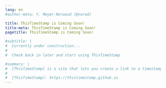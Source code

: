 ```yaml
---
lang: en
#author-meta: Y. Meyer-Norwood (@norwd)

title: ThisTimeStamp is Coming Soon!
title-meta: ThisTimeStamp is Coming Soon!
pagetitle: ThisTimeStamp is Coming Soon!

#subtitle: |
#  Currently under construction...
#
#  Check back in later and start using ThisTimeStamp

#summary: |
#  [ThisTimeStamp] is a site that lets you create a link to a timestamp.
#  
#  [ThisTimeStamp]: https://thistimestamp.github.io
---
```



